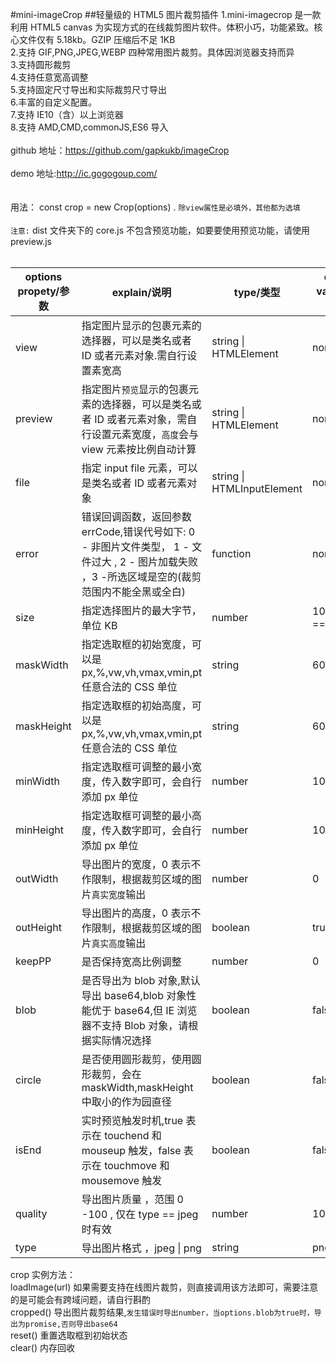 #mini-imageCrop ##轻量级的 HTML5 图片裁剪插件
1.mini-imagecrop 是一款利用 HTML5
canvas 为实现方式的在线裁剪图片软件。体积小巧，功能紧致。核心文件仅有 5.18kb。GZIP 压缩后不足 1KB
<br /> 2.支持 GIF,PNG,JPEG,WEBP 四种常用图片裁剪。具体因浏览器支持而异 <br /> 3.支持圆形裁剪 <br /> 4.支持任意宽高调整<br /> 5.支持固定尺寸导出和实际裁剪尺寸导出<br /> 6.丰富的自定义配置。<br /> 7.支持 IE10（含）以上浏览器 <br /> 8.支持 AMD,CMD,commonJS,ES6 导入<br />
<br />
github 地址：https://github.com/gapkukb/imageCrop<br /><br />
demo 地址:http://ic.gogogoup.com/<br /><br /><br />
用法： const crop = new Crop(options) . `除view属性是必填外，其他都为选填`
<br /><br />
`注意:` dist 文件夹下的 core.js 不包含预览功能，如要要使用预览功能，请使用 preview.js
<br /><br />

| options propety/参数 | explain/说明                                                                                                                                    | type/类型                      | defualt value/默认值 |
| -------------------- | ----------------------------------------------------------------------------------------------------------------------------------------------- | ------------------------------ | -------------------- |
| view                 | 指定图片显示的包裹元素的选择器，可以是类名或者 ID 或者元素对象.需自行设置素宽高                                                                 | string &#124; HTMLElement      | none                 |
| preview              | 指定图片`预览`显示的包裹元素的选择器，可以是类名或者 ID 或者元素对象，需自行设置元素宽度，`高度`会与 view 元素按比例自动计算                    | string &#124; HTMLElement      | none                 |
| file                 | 指定 input file 元素，可以是类名或者 ID 或者元素对象                                                                                            | string &#124; HTMLInputElement | none                 |
| error                | 错误回调函数，返回参数 errCode,错误代号如下: 0 - 非图片文件类型， 1 - 文件过大 , 2 - 图片加载失败 ，3 -所选区域是空的(裁剪范围内不能全黑或全白) | function                       | none                 |
| size                 | 指定选择图片的最大字节，单位 KB                                                                                                                 | number                         | 1024*1024*5 == 5M    |
| maskWidth            | 指定选取框的初始宽度，可以是 px,%,vw,vh,vmax,vmin,pt 任意合法的 CSS 单位                                                                        | string                         | 60%                  |
| maskHeight           | 指定选取框的初始高度，可以是 px,%,vw,vh,vmax,vmin,pt 任意合法的 CSS 单位                                                                        | string                         | 60%                  |
| minWidth             | 指定选取框可调整的最小宽度，传入数字即可，会自行添加 px 单位                                                                                    | number                         | 100                  |
| minHeight            | 指定选取框可调整的最小高度，传入数字即可，会自行添加 px 单位                                                                                    | number                         | 100                  |
| outWidth             | 导出图片的宽度，0 表示不作限制，根据裁剪区域的图片`真实宽度`输出                                                                                | number                         | 0                    |
| outHeight            | 导出图片的高度，0 表示不作限制，根据裁剪区域的图片`真实高度`输出                                                                                | boolean                        | true                 |
| keepPP               | 是否保持宽高比例调整                                                                                                                            | number                         | 0                    |
| blob                 | 是否导出为 blob 对象,默认导出 base64,blob 对象性能优于 base64,但 IE 浏览器不支持 Blob 对象，请根据实际情况选择                                  | boolean                        | false                |
| circle               | 是否使用圆形裁剪，使用圆形裁剪，会在 maskWidth,maskHeight 中取小的作为园直径                                                                    | boolean                        | false                |
| isEnd                | 实时预览触发时机,true 表示在 touchend 和 mouseup 触发，false 表示在 touchmove 和 mousemove 触发                                                 | boolean                        | false                |
| quality              | 导出图片质量 ，范围 0 -100 , 仅在 type == jpeg 时有效                                                                                           | number                         | 100                  |
| type                 | 导出图片格式 ，jpeg &#124; png                                                                                                                  | string                         | png                  |

crop 实例方法：<br>
loadImage(url) 如果需要支持在线图片裁剪，则直接调用该方法即可，需要注意的是可能会有跨域问题，请自行斟酌<br>
cropped() 导出图片裁剪结果,`发生错误时导出number，当options.blob为true时，导出为promise,否则导出base64`<br>
reset() 重置选取框到初始状态<br>
clear() 内存回收<br>
